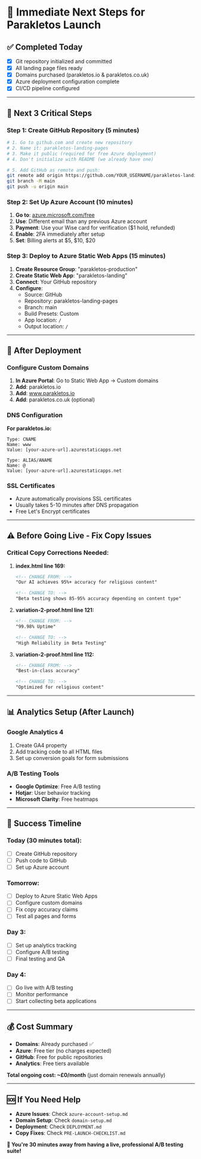 # 🚀 Immediate Next Steps for Parakletos Launch

## ✅ **Completed Today**
- [x] Git repository initialized and committed
- [x] All landing page files ready
- [x] Domains purchased (parakletos.io & parakletos.co.uk)
- [x] Azure deployment configuration complete
- [x] CI/CD pipeline configured

---

## 🎯 **Next 3 Critical Steps**

### **Step 1: Create GitHub Repository (5 minutes)**
```bash
# 1. Go to github.com and create new repository
# 2. Name it: parakletos-landing-pages
# 3. Make it public (required for free Azure deployment)
# 4. Don't initialize with README (we already have one)

# 5. Add GitHub as remote and push:
git remote add origin https://github.com/YOUR_USERNAME/parakletos-landing-pages.git
git branch -M main
git push -u origin main
```

### **Step 2: Set Up Azure Account (10 minutes)**
1. **Go to**: [azure.microsoft.com/free](https://azure.microsoft.com/free)
2. **Use**: Different email than any previous Azure account
3. **Payment**: Use your Wise card for verification ($1 hold, refunded)
4. **Enable**: 2FA immediately after setup
5. **Set**: Billing alerts at $5, $10, $20

### **Step 3: Deploy to Azure Static Web Apps (15 minutes)**
1. **Create Resource Group**: "parakletos-production"
2. **Create Static Web App**: "parakletos-landing"
3. **Connect**: Your GitHub repository
4. **Configure**:
   - Source: GitHub
   - Repository: parakletos-landing-pages
   - Branch: main
   - Build Presets: Custom
   - App location: `/`
   - Output location: `/`

---

## 🔧 **After Deployment**

### **Configure Custom Domains**
1. **In Azure Portal**: Go to Static Web App → Custom domains
2. **Add**: parakletos.io
3. **Add**: www.parakletos.io
4. **Add**: parakletos.co.uk (optional)

### **DNS Configuration**
**For parakletos.io:**
```
Type: CNAME
Name: www
Value: [your-azure-url].azurestaticapps.net

Type: ALIAS/ANAME
Name: @
Value: [your-azure-url].azurestaticapps.net
```

### **SSL Certificates**
- Azure automatically provisions SSL certificates
- Usually takes 5-10 minutes after DNS propagation
- Free Let's Encrypt certificates

---

## ⚠️ **Before Going Live - Fix Copy Issues**

### **Critical Copy Corrections Needed:**

1. **index.html line 169:**
   ```html
   <!-- CHANGE FROM: -->
   "Our AI achieves 95%+ accuracy for religious content"
   
   <!-- CHANGE TO: -->
   "Beta testing shows 85-95% accuracy depending on content type"
   ```

2. **variation-2-proof.html line 121:**
   ```html
   <!-- CHANGE FROM: -->
   "99.98% Uptime"
   
   <!-- CHANGE TO: -->
   "High Reliability in Beta Testing"
   ```

3. **variation-2-proof.html line 112:**
   ```html
   <!-- CHANGE FROM: -->
   "Best-in-class accuracy"
   
   <!-- CHANGE TO: -->
   "Optimized for religious content"
   ```

---

## 📊 **Analytics Setup (After Launch)**

### **Google Analytics 4**
1. Create GA4 property
2. Add tracking code to all HTML files
3. Set up conversion goals for form submissions

### **A/B Testing Tools**
- **Google Optimize**: Free A/B testing
- **Hotjar**: User behavior tracking
- **Microsoft Clarity**: Free heatmaps

---

## 🎯 **Success Timeline**

### **Today (30 minutes total):**
- [ ] Create GitHub repository
- [ ] Push code to GitHub
- [ ] Set up Azure account

### **Tomorrow:**
- [ ] Deploy to Azure Static Web Apps
- [ ] Configure custom domains
- [ ] Fix copy accuracy claims
- [ ] Test all pages and forms

### **Day 3:**
- [ ] Set up analytics tracking
- [ ] Configure A/B testing
- [ ] Final testing and QA

### **Day 4:**
- [ ] Go live with A/B testing
- [ ] Monitor performance
- [ ] Start collecting beta applications

---

## 💰 **Cost Summary**
- **Domains**: Already purchased ✅
- **Azure**: Free tier (no charges expected)
- **GitHub**: Free for public repositories
- **Analytics**: Free tiers available

**Total ongoing cost: ~£0/month** (just domain renewals annually)

---

## 🆘 **If You Need Help**
- **Azure Issues**: Check `azure-account-setup.md`
- **Domain Setup**: Check `domain-setup.md`
- **Deployment**: Check `DEPLOYMENT.md`
- **Copy Fixes**: Check `PRE-LAUNCH-CHECKLIST.md`

**🚀 You're 30 minutes away from having a live, professional A/B testing suite!** 